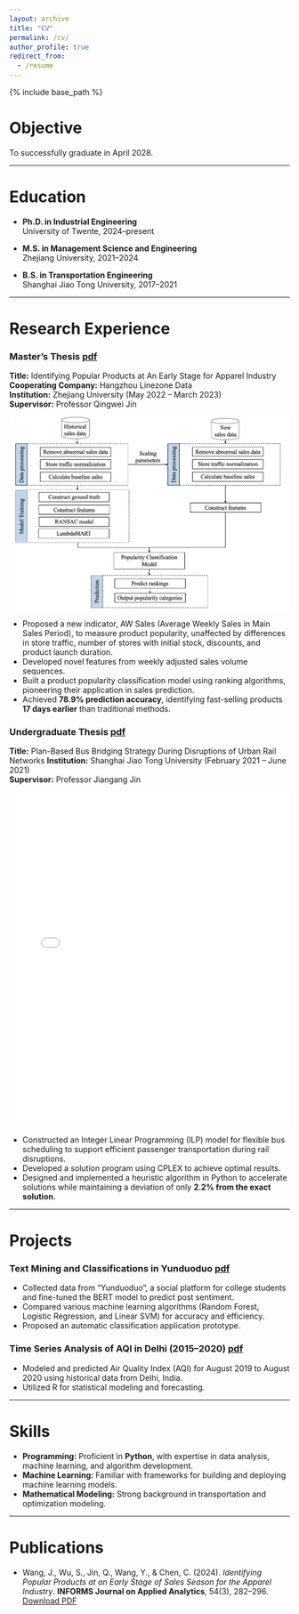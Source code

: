 ```yaml
---
layout: archive
title: "CV"
permalink: /cv/
author_profile: true
redirect_from:
  - /resume
---
```


{% include base_path %}

# **Objective**

To successfully graduate in April 2028.

---

# **Education**

- **Ph.D. in Industrial Engineering**  
  University of Twente, 2024–present  

- **M.S. in Management Science and Engineering**  
  Zhejiang University, 2021–2024  

- **B.S. in Transportation Engineering**  
  Shanghai Jiao Tong University, 2017–2021  

---

# **Research Experience**

### **Master’s Thesis** [pdf](/files/expansion.pdf)  
**Title:** Identifying Popular Products at An Early Stage for Apparel Industry 
**Cooperating Company:** Hangzhou Linezone Data  
**Institution:** Zhejiang University (May 2022 – March 2023)  
**Supervisor:** Professor Qingwei Jin  

![](/_images/process_final.png)

- Proposed a new indicator, AW Sales (Average Weekly Sales in Main Sales Period), to measure product popularity, unaffected by differences in store traffic, number of stores with initial stock, discounts, and product launch duration.  
- Developed novel features from weekly adjusted sales volume sequences.  
- Built a product popularity classification model using ranking algorithms, pioneering their application in sales prediction.  
- Achieved **78.9% prediction accuracy**, identifying fast-selling products **17 days earlier** than traditional methods.  

### **Undergraduate Thesis** [pdf](/files/flexibleBus.pdf) 
**Title:** Plan-Based Bus Bridging Strategy During Disruptions of Urban Rail Networks
**Institution:** Shanghai Jiao Tong University (February 2021 – June 2021)  
**Supervisor:** Professor Jiangang Jin 

<embed src="/_images/heuristic_algorithm.png" type="application/pdf" width="100%" height="600px" />


- Constructed an Integer Linear Programming (ILP) model for flexible bus scheduling to support efficient passenger transportation during rail disruptions.  
- Developed a solution program using CPLEX to achieve optimal results.  
- Designed and implemented a heuristic algorithm in Python to accelerate solutions while maintaining a deviation of only **2.2% from the exact solution**.  


---

# **Projects**

### **Text Mining and Classifications in Yunduoduo** [pdf](/files/bert_yunduoduo.pdf) 
- Collected data from “Yunduoduo”, a social platform for college students and fine-tuned the BERT model to predict post sentiment.  
- Compared various machine learning algorithms (Random Forest, Logistic Regression, and Linear SVM) for accuracy and efficiency.  
- Proposed an automatic classification application prototype.  

### **Time Series Analysis of AQI in Delhi (2015–2020)** [pdf](/files/time_series.pdf) 
- Modeled and predicted Air Quality Index (AQI) for August 2019 to August 2020 using historical data from Delhi, India.  
- Utilized R for statistical modeling and forecasting.  

---

# **Skills**

- **Programming:** Proficient in **Python**, with expertise in data analysis, machine learning, and algorithm development.  
- **Machine Learning:** Familiar with frameworks for building and deploying machine learning models.  
- **Mathematical Modeling:** Strong background in transportation and optimization modeling.  

---

# **Publications**

- Wang, J., Wu, S., Jin, Q., Wang, Y., & Chen, C. (2024). *Identifying Popular Products at an Early Stage of Sales Season for the Apparel Industry*. **INFORMS Journal on Applied Analytics**, 54(3), 282–296.  
  [Download PDF](/files/wang-et-al-2023-identifying-popular-products-at-an-early-stage-of-sales-season-for-apparel-industry.pdf)  
